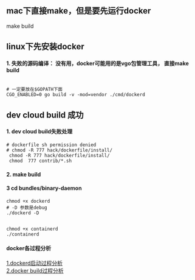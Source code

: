 ## mac下直接make，但是要先运行docker

make build

## linux下先安装docker

#### 1. 失败的源码编译： 没有用，docker可能用的是vgo包管理工具， 直接make build
```shell script

# 一定要放在$GOPATH下面
CGO_ENABLED=0 go build -v -mod=vendor ./cmd/dockerd
```


## dev cloud build 成功
#### 1. dev cloud build失败处理

```shell script
# dockerfile sh permission denied
# chmod -R 777 hack/dockerfile/install/
 chmod -R 777 hack/dockerfile/install/
 chmod  777 contrib/*.sh

```

#### 2. make build

#### 3 cd bundles/binary-daemon
```shell script
chmod +x dockerd
# -D 参数是debug
./dockerd -D 


chmod +x containerd
./containerd
```

#### docker各过程分析
[1.dockerd启动过程分析](./dockerd-start.md)    
[2.docker build过程分析](./docker-build.md)    
